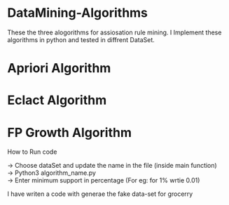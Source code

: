 # DataMining-Algorithms

These the three alogorithms for assiosation rule mining. I Implement these algorithms in python and tested in diffrent DataSet.

# Apriori Algorithm
# Eclact Algorithm
# FP Growth Algorithm

How to Run code

-> Choose dataSet and update the name in the file (inside main function)  
-> Python3 algorithm_name.py  
-> Enter minimum support in percentage (For eg: for 1% wrtie 0.01)  

I have writen a code with generae the fake data-set for grocerry
